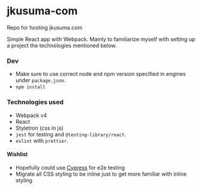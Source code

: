 # jkusuma-com
Repo for hosting jkusuma.com

Simple React app with Webpack. Mainly to familiarize myself with setting up a project the technologies mentioned below.

### Dev
* Make sure to use correct node and npm version specified in engines under `package.json`.
* `npm install`

### Technologies used
* Webpack v4
* React
* Styletron (css in js)
* `jest` for testing and `@testing-library/react`.
* `eslint` with `prettier`.

#### Wishlist
* Hopefully could use [Cypress](https://www.cypress.io/) for e2e testing
* Migrate all CSS styling to be inline just to get more familiar with inline styling
